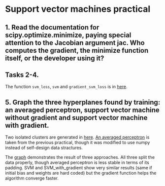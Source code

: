 # Support vector machines practical

## 1. Read the documentation for scipy.optimize.minimize, paying special attention to the Jacobian argument jac. Who computes the gradient, the minimize function itself, or the developer using it?

## Tasks 2-4. 

The function `svm_loss`, `svm` and `gradient_svm_loss` is in [here](utils.py).

## 5. Graph the three hyperplanes found by training: an averaged perceptron, support vector machine without gradient and support vector machine with gradient.

Two isolated clusters are generated in [here](dataset.py). [An averaged perceptron](AveragedPerceptron.py) is taken from the previous practical, though it was modified to use numpy instead of self-design data stractures.

The [graph](svm-svm-perceptron.pdf) demonstrates the result of three approaches. All three split the data properly, though averaged perceptron is less stable in terms of its padding. SVM and SVM_with_gradient show very similar results (same if initial bias and weights are hard coded) but the gradient function helps the algorithm converge faster.